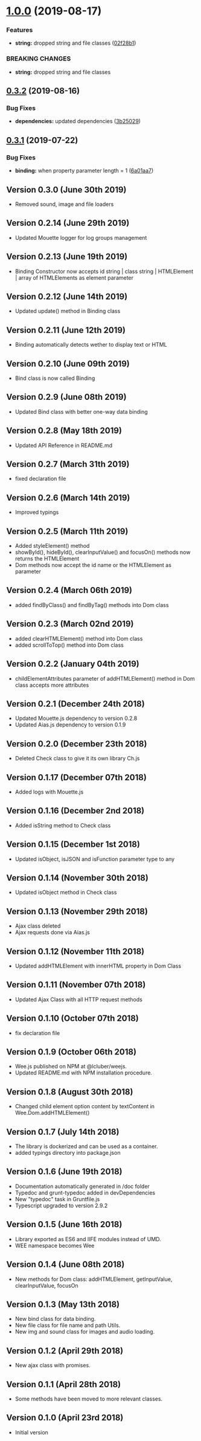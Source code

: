 # [1.0.0](https://github.com/LCluber/Wee.js/compare/v0.3.2...v1.0.0) (2019-08-17)


### Features

* **string:** dropped string and file classes ([02f28b1](https://github.com/LCluber/Wee.js/commit/02f28b1))


### BREAKING CHANGES

* **string:** dropped string and file classes

## [0.3.2](https://github.com/LCluber/Wee.js/compare/v0.3.1...v0.3.2) (2019-08-16)


### Bug Fixes

* **dependencies:** updated dependencies ([3b25029](https://github.com/LCluber/Wee.js/commit/3b25029))

## [0.3.1](https://github.com/LCluber/Wee.js/compare/v0.3.0...v0.3.1) (2019-07-22)


### Bug Fixes

* **binding:** when property parameter length = 1 ([6a01aa7](https://github.com/LCluber/Wee.js/commit/6a01aa7))

## Version 0.3.0 (June 30th 2019)

- Removed sound, image and file loaders

## Version 0.2.14 (June 29th 2019)

- Updated Mouette logger for log groups management

## Version 0.2.13 (June 19th 2019)

- Binding Constructor now accepts id string | class string | HTMLElement | array of HTMLElements as element parameter

## Version 0.2.12 (June 14th 2019)

- Updated update() method in Binding class

## Version 0.2.11 (June 12th 2019)

- Binding automatically detects wether to display text or HTML

## Version 0.2.10 (June 09th 2019)

- Bind class is now called Binding

## Version 0.2.9 (June 08th 2019)

- Updated Bind class with better one-way data binding

## Version 0.2.8 (May 18th 2019)

- Updated API Reference in README.md

## Version 0.2.7 (March 31th 2019)

- fixed declaration file

## Version 0.2.6 (March 14th 2019)

- Improved typings

## Version 0.2.5 (March 11th 2019)

- Added styleElement() method
- showById(), hideById(), clearInputValue() and focusOn() methods now returns the HTMLElement
- Dom methods now accept the id name or the HTMLElement as parameter

## Version 0.2.4 (March 06th 2019)

- added findByClass() and findByTag() methods into Dom class

## Version 0.2.3 (March 02nd 2019)

- added clearHTMLElement() method into Dom class
- added scrollToTop() method into Dom class

## Version 0.2.2 (January 04th 2019)

- childElementAttributes parameter of addHTMLElement() method in Dom class accepts more attributes

## Version 0.2.1 (December 24th 2018)

- Updated Mouette.js dependency to version 0.2.8
- Updated Aias.js dependency to version 0.1.9

## Version 0.2.0 (December 23th 2018)

- Deleted Check class to give it its own library Ch.js

## Version 0.1.17 (December 07th 2018)

- Added logs with Mouette.js

## Version 0.1.16 (December 2nd 2018)

- Added isString method to Check class

## Version 0.1.15 (December 1st 2018)

- Updated isObject, isJSON and isFunction parameter type to any

## Version 0.1.14 (November 30th 2018)

- Updated isObject method in Check class

## Version 0.1.13 (November 29th 2018)

- Ajax class deleted
- Ajax requests done via Aias.js

## Version 0.1.12 (November 11th 2018)

- Updated addHTMLElement with innerHTML property in Dom Class

## Version 0.1.11 (November 07th 2018)

- Updated Ajax Class with all HTTP request methods

## Version 0.1.10 (October 07th 2018)

- fix declaration file

## Version 0.1.9 (October 06th 2018)

- Wee.js published on NPM at @lcluber/weejs.
- Updated README.md with NPM installation procedure.

## Version 0.1.8 (August 30th 2018)

- Changed child element option content by textContent in Wee.Dom.addHTMLElement()

## Version 0.1.7 (July 14th 2018)

- The library is dockerized and can be used as a container.
- added typings directory into package.json

## Version 0.1.6 (June 19th 2018)

- Documentation automatically generated in /doc folder
- Typedoc and grunt-typedoc added in devDependencies
- New "typedoc" task in Gruntfile.js
- Typescript upgraded to version 2.9.2

## Version 0.1.5 (June 16th 2018)

- Library exported as ES6 and IIFE modules instead of UMD.
- WEE namespace becomes Wee

## Version 0.1.4 (June 08th 2018)

- New methods for Dom class: addHTMLElement, getInputValue, clearInputValue, focusOn

## Version 0.1.3 (May 13th 2018)

- New bind class for data binding.
- New file class for file name and path Utils.
- New img and sound class for images and audio loading.

## Version 0.1.2 (April 29th 2018)

- New ajax class with promises.

## Version 0.1.1 (April 28th 2018)

- Some methods have been moved to more relevant classes.

## Version 0.1.0 (April 23rd 2018)

- Initial version
